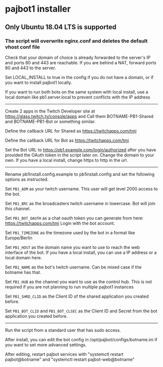 # pajbot1 installer

## Only Ubuntu 18.04 LTS is supported

### The script will overwrite nginx.conf and deletes the default vhost conf file

Check that your domain of choice is already forwarded to the server's IP and ports 80 and 443 are reachable.
If you are behind a NAT, forward ports 80 and 443 to the server.

Set LOCAL_INSTALL to true in the config if you do not have a domain, or if you want to install pajbot1 locally.

If you want to run both bots on the same system with local install, use a local domain like pb1.server.local to prevent conflicts with the IP address
***
Create 2 apps in the Twitch Developer site at <https://glass.twitch.tv/console/apps> and Call them BOTNAME-PB1-Shared and BOTNAME-PB1-Bot or something similar.

Define the callback URL for Shared as <https://twitchapps.com/tmi>

Define the callback URL for Bot as <https://twitchapps.com/tmi>

Set the Bot URL to <https://pb1.example.com/login/authorized> after you have provided the OAuth token in the script later on. Change the domain to your own. If you have a local install, change https to http in the url.
***
Rename pb1install.config.example to pb1install.config and set the following options as instructed.

Set ```PB1_ADM``` as your twitch username. This user will get level 2000 access to the bot.

Set ```PB1_BRC``` as the broadcasters twitch username in lowercase. Bot will join this channel.

Set ```PB1_BOT_OAUTH``` as a chat oauth token you can generate from here: <https://twitchapps.com/tmi> Login with the bot account.

Set ```PB1_TIMEZONE``` as the timezone used by the bot in a format like Europe/Berlin

Set ```PB1_HOST``` as the domain name you want to use to reach the web interface of the bot. If you have a local install, you can use a IP address or a local domain here.

Set ```PB1_NAME``` as the bot's twitch username. Can be mixed case if the botname has that.

Set ```PB1_HUB``` as the channel you want to use as the control hub. This is not required if you are not planning to run multiple pajbot1 instances

Set ```PB1_SHRD_CLID``` as the Client ID of the shared application you created before.

Set ```PB1_BOT_CLID``` and ```PB1_BOT_CLSEC``` as the Client ID and Secret from the bot application you created before.
***
Run the script from a standard user that has sudo access.

After install, you can edit the bot config in /opt/pajbot/configs/botname.ini if you want to set more advanced settings.

After editing, restart pajbot services with "systemctl restart pajbot@botname" and "systemctl restart pajbot-web@botname"